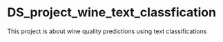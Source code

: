 # DS_project_wine_text_classfication
This project is about wine quality predictions using text classifications
